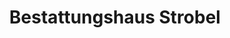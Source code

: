 ---
title: "Bestattungshaus Strobel"
url: /bietigheim-bissingen/bestattungshaus-strobel/
shop: Bestattungen
---
